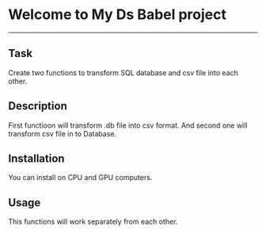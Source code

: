 # Welcome to My Ds Babel project
***

## Task
Create two functions to transform SQL database and csv file into each other.

## Description
First functioon will transform .db file into csv format. And second one will transform csv file in to Database.

## Installation
You can install on CPU and GPU computers.

## Usage
This functions will work separately from each other.